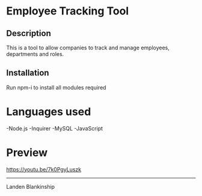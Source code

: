 # Employee Tracking Tool

## Description
This is a tool to allow companies to track and manage employees, departments and roles. 

## Installation
Run npm-i to install all modules required


# Languages used
-Node.js
-Inquirer
-MySQL
-JavaScript


# Preview
https://youtu.be/7k0PgyLuszk


---
Landen Blankinship
